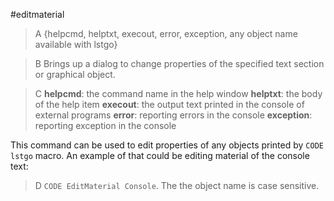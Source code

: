 #editmaterial

>A {helpcmd, helptxt, execout, error, exception, any object name available with lstgo}

>B Brings up a dialog to change properties of the specified text section or graphical object.

>C **helpcmd**: the command name in the help window
**helptxt**: the body of the help item
**execout**: the output text printed in the console of external programs
**error**: reporting errors in the console
**exception**: reporting exception in the console

This command can be used to edit properties of any objects printed by `CODE lstgo` macro. An example of that could be editing material of the console text:

>D `CODE EditMaterial Console`. The the object name is case sensitive.
